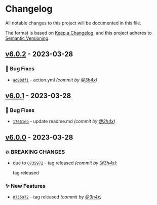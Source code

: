 # Changelog
All notable changes to this project will be documented in this file.

The format is based on [Keep a Changelog](https://keepachangelog.com/en/1.0.0/),
and this project adheres to [Semantic Versioning](https://semver.org/spec/v2.0.0.html).

## [v6.0.2] - 2023-03-28
### :bug: Bug Fixes
- [`ad90df1`](https://github.com/t3rn/semantic-version/commit/ad90df1fced67507195215af2b1027ab57dfd5a6) - action.yml *(commit by [@3h4x](https://github.com/3h4x))*


## [v6.0.1] - 2023-03-28
### :bug: Bug Fixes
- [`17661eb`](https://github.com/t3rn/semantic-version/commit/17661ebeaea9360011a2d97f1ccb972a03498d9f) - update readme.md *(commit by [@3h4x](https://github.com/3h4x))*


## [v6.0.0] - 2023-03-28
### :boom: BREAKING CHANGES
- due to [`0735972`](https://github.com/3h4x/semantic-version/commit/0735972145d58f5a977a4cd041f7f67f3795457b) - tag released *(commit by [@3h4x](https://github.com/3h4x))*:

  tag released


### :sparkles: New Features
- [`0735972`](https://github.com/3h4x/semantic-version/commit/0735972145d58f5a977a4cd041f7f67f3795457b) - tag released *(commit by [@3h4x](https://github.com/3h4x))*


[v6.0.0]: https://github.com/3h4x/semantic-version/compare/v5.0.3...v6.0.0
[v6.0.1]: https://github.com/t3rn/semantic-version/compare/v6.0.0...v6.0.1
[v6.0.2]: https://github.com/t3rn/semantic-version/compare/v6.0.1...v6.0.2